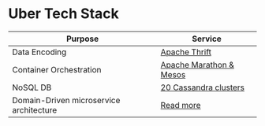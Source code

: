# Uber Tech Stack

| Purpose                                 | Service                                                                                                                  |
|-----------------------------------------|--------------------------------------------------------------------------------------------------------------------------|
| Data Encoding                           | [Apache Thrift](../../1_HLDDesignComponents/2_APITechOptions/EncodingLibraries/Thrift.md)                                |
| Container Orchestration                 | [Apache Marathon & Mesos](../../1_HLDDesignComponents/6_ContainerOrchestrationServices/ApacheMarathon&Mesos.md)          |
| NoSQL DB                                | [20 Cassandra clusters](../../1_HLDDesignComponents/3_DatabaseComponents/NoSQL-Databases/WideColumnDB/ApacheCasandra.md) |
| Domain-Driven microservice architecture | [Read more](https://www.uber.com/en-IN/blog/microservice-architecture/)                                                                                                            |
